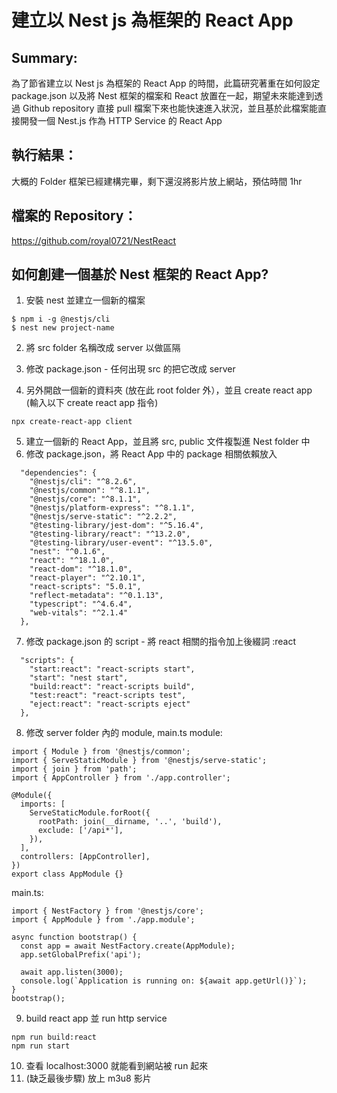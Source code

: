 # 建立以 Nest js 為框架的 React App

## Summary:
為了節省建立以 Nest js 為框架的 React App 的時間，此篇研究著重在如何設定 package.json 以及將 Nest 框架的檔案和 React 放置在一起，期望未來能達到透過 Github repository 直接 pull 檔案下來也能快速進入狀況，並且基於此檔案能直接開發一個 Nest.js 作為 HTTP Service 的 React App 

## 執行結果：
大概的 Folder 框架已經建構完畢，剩下還沒將影片放上網站，預估時間 1hr
## 檔案的 Repository：

https://github.com/royal0721/NestReact

## 如何創建一個基於 Nest 框架的 React App?

1. 安裝 nest 並建立一個新的檔案
```
$ npm i -g @nestjs/cli
$ nest new project-name
```
2. 將 src folder 名稱改成 server 以做區隔

3. 修改 package.json - 任何出現 src 的把它改成 server
4. 另外開啟一個新的資料夾 (放在此 root folder 外），並且 create react app (輸入以下 create react app 指令)

`npx create-react-app client`

5. 建立一個新的 React App，並且將 src, public 文件複製進 Nest folder 中
6. 修改 package.json，將 React App 中的 package 相關依賴放入 
```
  "dependencies": {
    "@nestjs/cli": "^8.2.6",
    "@nestjs/common": "^8.1.1",
    "@nestjs/core": "^8.1.1",
    "@nestjs/platform-express": "^8.1.1",
    "@nestjs/serve-static": "^2.2.2",
    "@testing-library/jest-dom": "^5.16.4",
    "@testing-library/react": "^13.2.0",
    "@testing-library/user-event": "^13.5.0",
    "nest": "^0.1.6",
    "react": "^18.1.0",
    "react-dom": "^18.1.0",
    "react-player": "^2.10.1",
    "react-scripts": "5.0.1",
    "reflect-metadata": "^0.1.13",
    "typescript": "^4.6.4",
    "web-vitals": "^2.1.4"
  },
```

7. 修改 package.json 的 script - 將 react 相關的指令加上後綴詞 :react
```
  "scripts": {
    "start:react": "react-scripts start",
    "start": "nest start",
    "build:react": "react-scripts build",
    "test:react": "react-scripts test",
    "eject:react": "react-scripts eject"
  },
```
8. 修改 server folder 內的  module, main.ts 
module:
```
import { Module } from '@nestjs/common';
import { ServeStaticModule } from '@nestjs/serve-static';
import { join } from 'path';
import { AppController } from './app.controller';

@Module({
  imports: [
    ServeStaticModule.forRoot({
      rootPath: join(__dirname, '..', 'build'),
      exclude: ['/api*'],
    }),
  ],
  controllers: [AppController],
})
export class AppModule {}
```
main.ts:
```
import { NestFactory } from '@nestjs/core';
import { AppModule } from './app.module';

async function bootstrap() {
  const app = await NestFactory.create(AppModule);
  app.setGlobalPrefix('api');

  await app.listen(3000);
  console.log(`Application is running on: ${await app.getUrl()}`);
}
bootstrap();
```

9. build react app 並 run http service
```
npm run build:react
npm run start
```
10. 查看 localhost:3000 就能看到網站被 run 起來
11. (缺乏最後步驟) 放上 m3u8 影片

